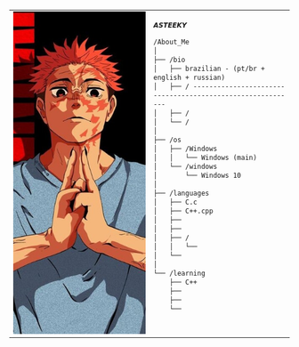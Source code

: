 <table>
  <tr>
    <td style="width: 50%;">
       <img src="https://github.com/asteeky/asteeky/blob/main/image.jpg" alt="Asuka" style="width: 200%; border: none;"/>
    </td>
    <td style="width: 50%; vertical-align: top;">
      <p style="font-family: monospace; font-size: 16px;">
       
    𝘼𝙎𝙏𝙀𝙀𝙆𝙔 



</p>

    /About_Me
    │
    ├── /bio
    │   ├── brazilian - (pt/br + english + russian)
    │   ├── / -----------------------------------------------------------
    │   ├── /
    │   └── /
    │
    ├── /os
    │   ├── /Windows
    │   │   └── Windows (main)
    │   └── /windows
    │       └── Windows 10
    │
    ├── /languages
    │   ├── C.c
    │   ├── C++.cpp
    │   ├── 
    │   ├── 
    │   ├── /
    │   │   └── 
    │   └── 
    │
    └── /learning
        ├── C++
        ├── 
        ├── 
        └── 
        
  </tr>
</table>
